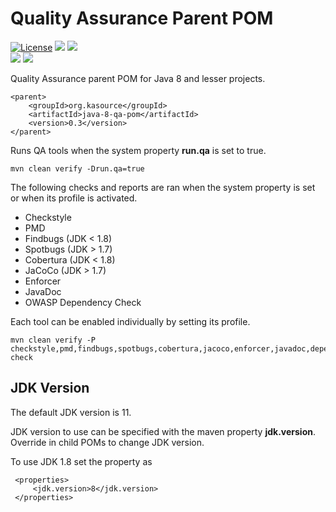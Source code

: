 # Quality Assurance Parent POM
[![License](https://img.shields.io/badge/License-Apache%202.0-blue.svg)](https://opensource.org/licenses/Apache-2.0) 
![](https://img.shields.io/badge/Package-JAR-2396ad)
![](https://img.shields.io/badge/Repository-Maven%20Central-2396ad)  
![](https://img.shields.io/badge/JDK-8%20or%20lesser-d6a827)
![](https://github.com/wigforss/java-8-qa-pom/workflows/Test%20and%20Deploy/badge.svg)

Quality Assurance parent POM for Java 8 and lesser projects.

```
<parent>
    <groupId>org.kasource</groupId>
    <artifactId>java-8-qa-pom</artifactId>
    <version>0.3</version>
</parent>
```

Runs QA tools when the system property **run.qa** is set to true.

```
mvn clean verify -Drun.qa=true
```

The following checks and reports are ran when the system property is set or when its profile is activated.

* Checkstyle
* PMD
* Findbugs (JDK < 1.8)
* Spotbugs (JDK > 1.7)
* Cobertura (JDK < 1.8)
* JaCoCo (JDK > 1.7)
* Enforcer
* JavaDoc
* OWASP Dependency Check

Each tool can be enabled individually by setting its profile.

```
mvn clean verify -P checkstyle,pmd,findbugs,spotbugs,cobertura,jacoco,enforcer,javadoc,dependency-check
```

## JDK Version
The default JDK version is 11.

JDK version to use can be specified with the maven property **jdk.version**. Override in child POMs to change JDK version. 

To use JDK 1.8 set the property as
```
 <properties>
     <jdk.version>8</jdk.version>
 </properties>
```